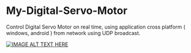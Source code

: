 # My-Digital-Servo-Motor
Control Digital Servo Motor on real time, using application cross platform ( windows, android  ) from network using UDP broadcast.

[![IMAGE ALT TEXT HERE](https://img.youtube.com/vi/JP0dEOPJrW8/0.jpg)](https://www.youtube.com/watch?v=JP0dEOPJrW8)
